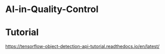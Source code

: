 # AI-in-Quality-Control

# Tutorial
https://tensorflow-object-detection-api-tutorial.readthedocs.io/en/latest/

